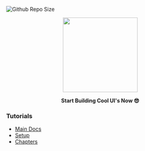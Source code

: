![Github Repo Size](https://img.shields.io/github/repo-size/utkarsh006/Learning-Jetpack-Compose-?style=for-the-badge&color=blue) 

<div align="center">

<img height="200" src="https://user-images.githubusercontent.com/94545831/222382543-41eb2c8b-fca8-4d16-a24f-6464ef702668.png" />

</div>


<div align="center">

<b> Start Building Cool UI's Now 😎  </b>

</div>

### Tutorials 

- [Main Docs](https://developer.android.com/jetpack/compose/documentation)
- [Setup](https://developer.android.com/jetpack/compose/setup)
- [Chapters](https://developer.android.com/courses/jetpack-compose/course)

